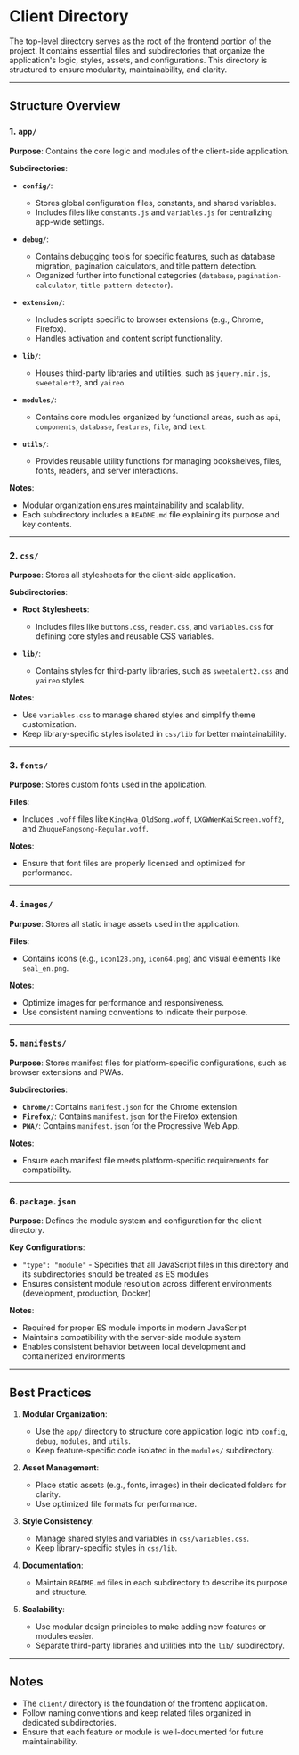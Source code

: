 # Client Directory

The top-level directory serves as the root of the frontend portion of the project. It contains essential files and subdirectories that organize the application's logic, styles, assets, and configurations. This directory is structured to ensure modularity, maintainability, and clarity.

---

## Structure Overview

### 1. `app/`

**Purpose**: Contains the core logic and modules of the client-side application.

**Subdirectories**:

- **`config/`**:
  - Stores global configuration files, constants, and shared variables.
  - Includes files like `constants.js` and `variables.js` for centralizing app-wide settings.

- **`debug/`**:
  - Contains debugging tools for specific features, such as database migration, pagination calculators, and title pattern detection.
  - Organized further into functional categories (`database`, `pagination-calculator`, `title-pattern-detector`).

- **`extension/`**:
  - Includes scripts specific to browser extensions (e.g., Chrome, Firefox).
  - Handles activation and content script functionality.

- **`lib/`**:
  - Houses third-party libraries and utilities, such as `jquery.min.js`, `sweetalert2`, and `yaireo`.

- **`modules/`**:
  - Contains core modules organized by functional areas, such as `api`, `components`, `database`, `features`, `file`, and `text`.

- **`utils/`**:
  - Provides reusable utility functions for managing bookshelves, files, fonts, readers, and server interactions.

**Notes**:

- Modular organization ensures maintainability and scalability.
- Each subdirectory includes a `README.md` file explaining its purpose and key contents.

---

### 2. `css/`

**Purpose**: Stores all stylesheets for the client-side application.

**Subdirectories**:

- **Root Stylesheets**:
  - Includes files like `buttons.css`, `reader.css`, and `variables.css` for defining core styles and reusable CSS variables.
  
- **`lib/`**:
  - Contains styles for third-party libraries, such as `sweetalert2.css` and `yaireo` styles.

**Notes**:

- Use `variables.css` to manage shared styles and simplify theme customization.
- Keep library-specific styles isolated in `css/lib` for better maintainability.

---

### 3. `fonts/`

**Purpose**: Stores custom fonts used in the application.

**Files**:

- Includes `.woff` files like `KingHwa_OldSong.woff`, `LXGWWenKaiScreen.woff2`, and `ZhuqueFangsong-Regular.woff`.

**Notes**:

- Ensure that font files are properly licensed and optimized for performance.

---

### 4. `images/`

**Purpose**: Stores all static image assets used in the application.

**Files**:

- Contains icons (e.g., `icon128.png`, `icon64.png`) and visual elements like `seal_en.png`.

**Notes**:

- Optimize images for performance and responsiveness.
- Use consistent naming conventions to indicate their purpose.

---

### 5. `manifests/`

**Purpose**: Stores manifest files for platform-specific configurations, such as browser extensions and PWAs.

**Subdirectories**:

- **`Chrome/`**: Contains `manifest.json` for the Chrome extension.
- **`Firefox/`**: Contains `manifest.json` for the Firefox extension.
- **`PWA/`**: Contains `manifest.json` for the Progressive Web App.

**Notes**:

- Ensure each manifest file meets platform-specific requirements for compatibility.

---

### 6. `package.json`

**Purpose**: Defines the module system and configuration for the client directory.

**Key Configurations**:

- `"type": "module"` - Specifies that all JavaScript files in this directory and its subdirectories should be treated as ES modules
- Ensures consistent module resolution across different environments (development, production, Docker)

**Notes**:

- Required for proper ES module imports in modern JavaScript
- Maintains compatibility with the server-side module system
- Enables consistent behavior between local development and containerized environments

---

## Best Practices

1. **Modular Organization**:
   - Use the `app/` directory to structure core application logic into `config`, `debug`, `modules`, and `utils`.
   - Keep feature-specific code isolated in the `modules/` subdirectory.

2. **Asset Management**:
   - Place static assets (e.g., fonts, images) in their dedicated folders for clarity.
   - Use optimized file formats for performance.

3. **Style Consistency**:
   - Manage shared styles and variables in `css/variables.css`.
   - Keep library-specific styles in `css/lib`.

4. **Documentation**:
   - Maintain `README.md` files in each subdirectory to describe its purpose and structure.

5. **Scalability**:
   - Use modular design principles to make adding new features or modules easier.
   - Separate third-party libraries and utilities into the `lib/` subdirectory.

---

## Notes

- The `client/` directory is the foundation of the frontend application.
- Follow naming conventions and keep related files organized in dedicated subdirectories.
- Ensure that each feature or module is well-documented for future maintainability.
